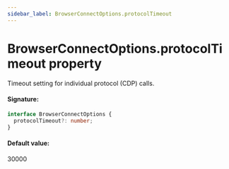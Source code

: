 ```yaml
---
sidebar_label: BrowserConnectOptions.protocolTimeout
---
```


# BrowserConnectOptions.protocolTimeout property

Timeout setting for individual protocol (CDP) calls.

#### Signature:

```typescript
interface BrowserConnectOptions {
  protocolTimeout?: number;
}
```

#### Default value:

30000
